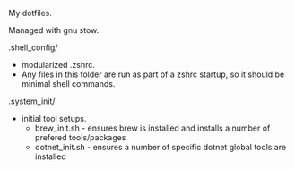 My dotfiles.

Managed with gnu stow.

.shell_config/
- modularized .zshrc.
- Any files in this folder are run as part of a zshrc startup, so it should be minimal shell commands.

.system_init/
- initial tool setups.
    - brew_init.sh - ensures brew is installed and installs a number of prefered tools/packages
    - dotnet_init.sh - ensures a number of specific dotnet global tools are installed



